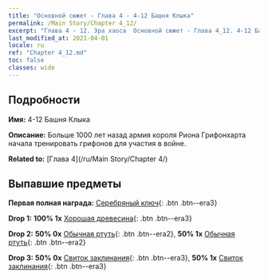 ```yaml
---
title: "Основной сюжет - Глава 4 - 4-12 Башня Клыка"
permalink: /Main Story/Chapter 4_12/
excerpt: "Глава 4 - 12. Эра хаоса  Основной сюжет - Глава 4_12. 4-12 Башня Клыка"
last_modified_at: 2021-04-01
locale: ru
ref: "Chapter 4_12.md"
toc: false
classes: wide
---
```


## Подробности

 **Имя:** 4-12 Башня Клыка

 **Описание:** Больше 1000 лет назад армия короля Риона Грифонхарта начала тренировать грифонов для участия в войне.

 **Related to:** [Глава 4](/ru/Main Story/Chapter 4/)

## Выпавшие предметы

 **Первая полная награда:** [Серебряный ключ](/ru/Items/con_693/){: .btn .btn--era3}

 **Drop 1:** **100% 1x** [Хорошая древесина](/ru/Items/mat_13/){: .btn .btn--era3}

 **Drop 2:** **50% 0x** [Обычная ртуть](/ru/Items/mat_8/){: .btn .btn--era2}, **50% 1x** [Обычная ртуть](/ru/Items/mat_8/){: .btn .btn--era2}

 **Drop 3:** **50% 0x** [Свиток заклинания](/ru/Items/con_694/){: .btn .btn--era3}, **50% 1x** [Свиток заклинания](/ru/Items/con_694/){: .btn .btn--era3}

